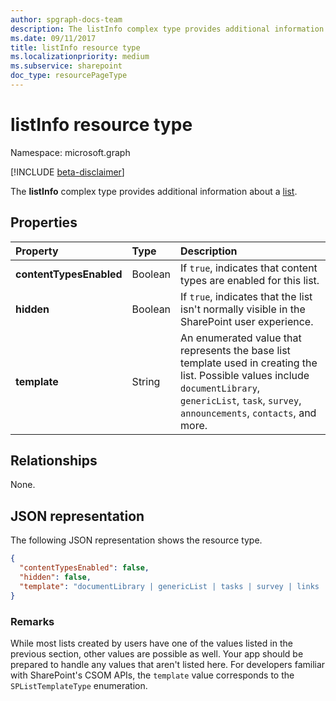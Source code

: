 ```yaml
---
author: spgraph-docs-team
description: The listInfo complex type provides additional information about a list.
ms.date: 09/11/2017
title: listInfo resource type
ms.localizationpriority: medium
ms.subservice: sharepoint
doc_type: resourcePageType
---
```


# listInfo resource type

Namespace: microsoft.graph

[!INCLUDE [beta-disclaimer](../../includes/beta-disclaimer.md)]

The **listInfo** complex type provides additional information about a [list][].

[list]: list.md

## Properties

| Property                | Type    | Description                                                                                                                                                                                              |
| :---------------------- | :------ | :------------------------------------------------------------------------------------------------------------------------------------------------------------------------------------------------------- |
| **contentTypesEnabled** | Boolean | If `true`, indicates that content types are enabled for this list.                                                                                                                                       |
| **hidden**              | Boolean | If `true`, indicates that the list isn't normally visible in the SharePoint user experience.                                                                                                            |
| **template**            | String  | An enumerated value that represents the base list template used in creating the list. Possible values include `documentLibrary`, `genericList`, `task`, `survey`, `announcements`, `contacts`, and more. |


## Relationships
None.

## JSON representation

The following JSON representation shows the resource type.

<!-- {
  "blockType": "resource",
  "optionalProperties": [
  ],
  "@odata.type": "microsoft.graph.listInfo"
}-->

```json
{
  "contentTypesEnabled": false,
  "hidden": false,
  "template": "documentLibrary | genericList | tasks | survey | links | announcements | contacts | ..."
}
```
### Remarks

While most lists created by users have one of the values listed in the previous section, other values are possible as well.
Your app should be prepared to handle any values that aren't listed here.
For developers familiar with SharePoint's CSOM APIs, the `template` value corresponds to the `SPListTemplateType` enumeration.

<!-- uuid: 8fcb5dbc-d5aa-4681-8e31-b001d5168d79
2015-10-25 14:57:30 UTC -->

<!--
{
  "type": "#page.annotation",
  "description": "",
  "keywords": "",
  "section": "documentation",
  "tocPath": "",
  "suppressions": []
}
-->
